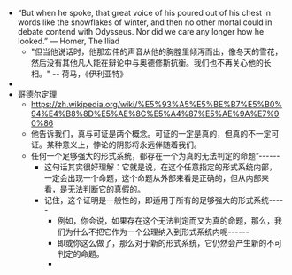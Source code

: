 - “But when he spoke, that great voice of his poured out of his chest in words like the snowflakes of winter, and then no other mortal could in debate contend with Odysseus. Nor did we care any longer how he looked.”
  ― Homer, The Iliad
	- "但当他说话时，他那宏伟的声音从他的胸膛里倾泻而出，像冬天的雪花，然后没有其他凡人能在辩论中与奥德修斯抗衡。我们也不再关心他的长相。"
	  -- 荷马，《伊利亚特》
-
- 哥德尔定理
	- https://zh.wikipedia.org/wiki/%E5%93%A5%E5%BE%B7%E5%B0%94%E4%B8%8D%E5%AE%8C%E5%A4%87%E5%AE%9A%E7%90%86
	- 他告诉我们，真与可证是两个概念。可证的一定是真的，但真的不一定可证。某种意义上，悖论的阴影将永远伴随着我们。
	- 任何一个足够强大的形式系统，都存在一个为真的无法判定的命题”------
		- 这句话其实很好理解：它就是说，在这个任意指定的形式系统内部，一定会出现一个命题，这个命题从外部来看是正确的，但从内部来看，是无法判断它的真假的。
		- 记住，这个证明是一般性的，即适用于所有的足够强大的形式系统-----
			- 例如，你会说，如果存在这个无法判定而又为真的命题，那么，我们为什么不把它作为一个公理纳入到形式系统内呢------
			- 即或你这么做了，那么对于新的形式系统，它仍然会产生新的不可判定的命题。
			-